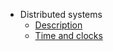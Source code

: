 - Distributed systems
    - [Description](Distributed-systems-course/1-description/)
    - [Time and clocks](Distributed-systems-course/2-time_and_clocks/)
